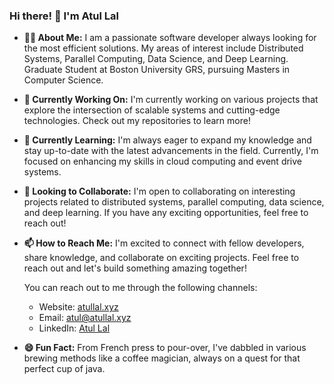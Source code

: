 ### Hi there! 👋 I'm Atul Lal

- **🙋‍♂️ About Me:**
I am a passionate software developer always looking for the most efficient solutions. My areas of interest include Distributed Systems, Parallel Computing, Data Science, and Deep Learning. Graduate Student at Boston University GRS, pursuing Masters in Computer Science.

- **🔭 Currently Working On:**
I'm currently working on various projects that explore the intersection of scalable systems and cutting-edge technologies. Check out my repositories to learn more!

- **🌱 Currently Learning:**
I'm always eager to expand my knowledge and stay up-to-date with the latest advancements in the field. Currently, I'm focused on enhancing my skills in cloud computing and event drive systems.

- **👯 Looking to Collaborate:**
I'm open to collaborating on interesting projects related to distributed systems, parallel computing, data science, and deep learning. If you have any exciting opportunities, feel free to reach out!

- **📫 How to Reach Me:**
  I'm excited to connect with fellow developers, share knowledge, and collaborate on exciting projects. Feel free to reach out and let's build something amazing together!

  You can reach out to me through the following channels:
  * Website: [atullal.xyz](https://atullal.xyz/)
  * Email: [atul@atullal.xyz](mailto:atul@atullal.xyz)
  * LinkedIn: [Atul Lal](https://www.linkedin.com/in/atullal123)

- **😄 Fun Fact:**
From French press to pour-over, I've dabbled in various brewing methods like a coffee magician, always on a quest for that perfect cup of java.
